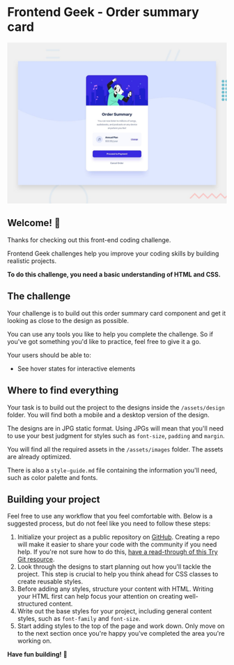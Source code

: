 # Frontend Geek - Order summary card

![Design preview for the Order summary card coding challenge](./assets/design/desktop-preview.jpg)

## Welcome! 👋

Thanks for checking out this front-end coding challenge.

Frontend Geek challenges help you improve your coding skills by building realistic projects.

**To do this challenge, you need a basic understanding of HTML and CSS.**

## The challenge

Your challenge is to build out this order summary card component and get it looking as close to the design as possible.

You can use any tools you like to help you complete the challenge. So if you've got something you'd like to practice, feel free to give it a go.

Your users should be able to:

- See hover states for interactive elements


## Where to find everything

Your task is to build out the project to the designs inside the `/assets/design` folder. You will find both a mobile and a desktop version of the design. 

The designs are in JPG static format. Using JPGs will mean that you'll need to use your best judgment for styles such as `font-size`, `padding` and `margin`. 

You will find all the required assets in the `/assets/images` folder. The assets are already optimized.

There is also a `style-guide.md` file containing the information you'll need, such as color palette and fonts.

## Building your project

Feel free to use any workflow that you feel comfortable with. Below is a suggested process, but do not feel like you need to follow these steps:

1. Initialize your project as a public repository on [GitHub](https://github.com/). Creating a repo will make it easier to share your code with the community if you need help. If you're not sure how to do this, [have a read-through of this Try Git resource](https://try.github.io/).
2. Look through the designs to start planning out how you'll tackle the project. This step is crucial to help you think ahead for CSS classes to create reusable styles.
3. Before adding any styles, structure your content with HTML. Writing your HTML first can help focus your attention on creating well-structured content.
4. Write out the base styles for your project, including general content styles, such as `font-family` and `font-size`.
5. Start adding styles to the top of the page and work down. Only move on to the next section once you're happy you've completed the area you're working on.

**Have fun building!** 🚀
